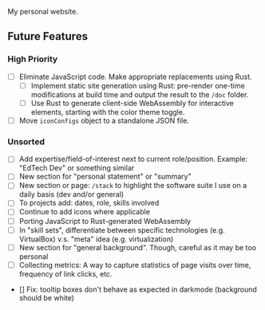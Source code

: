 My personal website.

## Future Features

### High Priority
- [ ] Eliminate JavaScript code. Make appropriate replacements using Rust.
  - [ ] Implement static site generation using Rust: pre-render one-time modifications at build time and output the result to the `/doc` folder.
  - [ ] Use Rust to generate client-side WebAssembly for interactive elements, starting with the color theme toggle.
- [ ] Move `iconConfigs` object to a standalone JSON file.

### Unsorted

- [ ] Add expertise/field-of-interest next to current role/position. Example: "EdTech Dev" or something similar
- [ ] New section for "personal statement"  or "summary"
- [ ] New section or page: `/stack` to highlight the software suite I use on a daily basis (dev and/or general)
- [ ] To projects add: dates, role, skills involved
- [ ] Continue to add icons where applicable
- [ ] Porting JavaScript to Rust-generated WebAssembly
- [ ] In "skill sets", differentiate between specific technologies (e.g. VirtualBox) v.s. "meta" idea (e.g. virtualization) 
- [ ] New section for "general background". Though, careful as it may be too personal
- [ ] Collecting metrics: A way to capture statistics of page visits over time, frequency of link clicks, etc.
- [] Fix: tooltip boxes don't behave as expected in darkmode (background should be white)


